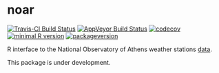 <!-- README.md is generated from README.Rmd. Please edit that file -->
noar
====

[![Travis-CI Build
Status](https://travis-ci.org/kvantas/noar.svg?branch=master)](https://travis-ci.org/kvantas/noar)
[![AppVeyor Build
Status](https://ci.appveyor.com/api/projects/status/github/kvantas/noar?branch=master&svg=true)](https://ci.appveyor.com/project/kvantas/noar)
[![codecov](https://codecov.io/github/kvantas/noar/branch/master/graphs/badge.svg)](https://codecov.io/gh/kvantas/noar)
[![minimal R
version](https://img.shields.io/badge/R%3E%3D-3.4.0-6666ff.svg)](https://cran.r-project.org/)
[![packageversion](https://img.shields.io/badge/Package%20version-0.0.0.9000-orange.svg?style=flat-square)](https://github.com/kvantas/noar)

R interface to the National Observatory of Athens weather stations
[data](www.meteo.gr).

This package is under development.
